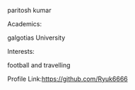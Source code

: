 paritosh kumar

Academics:

galgotias University

Interests:

football and travelling

Profile Link:https://github.com/Ryuk6666

